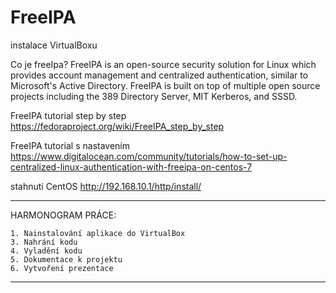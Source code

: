 # FreeIPA
instalace VirtualBoxu

Co je freeIpa?
FreeIPA is an open-source security solution for Linux which provides account management and centralized authentication, similar to Microsoft's Active Directory. FreeIPA is built on top of multiple open source projects including the 389 Directory Server, MIT Kerberos, and SSSD.

FreeIPA tutorial step by step https://fedoraproject.org/wiki/FreeIPA_step_by_step

FreeIPA tutorial s nastavením https://www.digitalocean.com/community/tutorials/how-to-set-up-centralized-linux-authentication-with-freeipa-on-centos-7

stahnuti CentOS http://192.168.10.1/http/install/

________________________________________________________________________________________________________________
HARMONOGRAM PRÁCE:

    1. Nainstalování aplikace do VirtualBox
    3. Nahrání kodu
    4. Vyladění kodu
    5. Dokumentace k projektu
    6. Vytvoření prezentace
_________________________________________________________________________________________________________________
